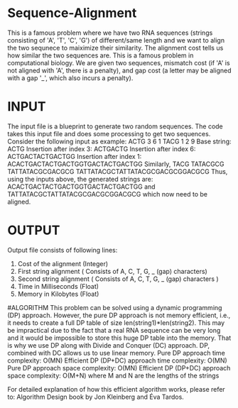 # Sequence-Alignment
This is a famous problem where we have two RNA sequences (strings consisting of 'A', 'T', 'C', 'G') of different/same length and we want to align the two sequnece to maiximize their similarity. The alignment cost tells us how similar the two sequences are. This is a famous problem in computational biology. We are given two sequences, mismatch cost (if 'A' is not aligned with 'A', there is a penalty), and gap cost (a letter may be aligned with a gap '_', which also incurs a penalty).

# INPUT
The input file is a blueprint to generate two random sequences. The code takes this input file and does some processing to get two sequences. Consider the following input as example: 
ACTG
3
6
1 
TACG 
1
2
9
Base string: ACTG
Insertion after index 3: ACTGACTG
Insertion after index 6: ACTGACTACTGACTGG
Insertion after index 1: ACACTGACTACTGACTGGTGACTACTGACTGG
Similarly,
TACG
TATACGCG
TATTATACGCGACGCG 
TATTATACGCTATTATACGCGACGCGGACGCG
Thus, using the inputs above, the generated strings are:
ACACTGACTACTGACTGGTGACTACTGACTGG 
and 
TATTATACGCTATTATACGCGACGCGGACGCG 
which now need to be aligned.

# OUTPUT
Output file consists of following lines:
1. Cost of the alignment (Integer)
2. First string alignment ( Consists of A, C, T, G, _ (gap) characters)
3. Second string alignment ( Consists of A, C, T, G, _ (gap) characters )
4. Time in Milliseconds (Float)
5. Memory in Kilobytes (Float)

#ALGORITHM
This problem can be solved using a dynamic programming (DP) approach. However, the pure DP approach is not memory efficient, i.e., it needs to create a full DP table of size len(string1)*len(string2). This may be impractical due to the fact that a real RNA sequence can be very long and it would be impossible to store this huge DP table into the memory.
That is why we use DP along with Divide and Conquer (DC) approach. DP, combined with DC allows us to use linear memory.
Pure DP approach time complexity: O(MN)
Efficient DP (DP+DC) approach time complexity: O(MN)
Pure DP approach space complexity: O(MN)
Efficient DP (DP+DC) approach space complexity: O(M+N)
where M and N are the lengths of the strings

For detailed explanation of how this efficient algorithm works, please refer to: Algorithm Design book by Jon Kleinberg and Éva Tardos.

